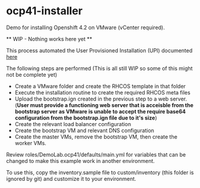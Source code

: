 # ocp41-installer
Demo for installing Openshift 4.2 on VMware (vCenter required).

** WIP - Nothing works here yet **

This process automated the User Provisioned Installation (UPI) documented [here](https://docs.openshift.com/container-platform/4.2/installing/installing_vsphere/installing-vsphere.html#installation-dns-user-infra_installing-vsphere)

The following steps are performed (This is all still WIP so some of this might not be complete yet)
- Create a VMware folder and create the RHCOS template in that folder
- Execute the installation routine to create the required RHCOS meta files
- Upload the bootstrap.ign created in the previous step to a web server. (**User must provide a functioning web server that is acceisble from the bootstrap server as VMware is unable to accept the require base64 configuration from the bootstrap.ign file due to it's size**)
- Create the relevant load balancer configuration
- Create the bootstrap VM and relevant DNS configuration
- Create the master VMs, remove the bootstrap VM, then create the worker VMs.

Review roles/DemoLab.ocp41/defaults/main.yml for variables that can be changed to make this example work in another environment.

To use this, copy the inventory.sample file to custom/inventory (this folder is ignored by git) and customize it to your environment.
